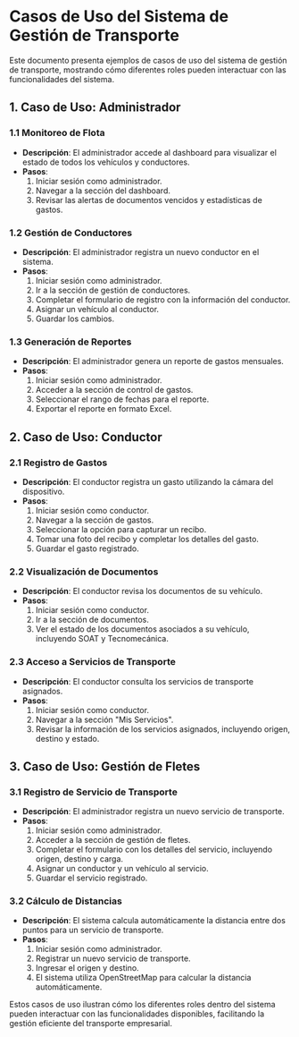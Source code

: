 # Casos de Uso del Sistema de Gestión de Transporte

Este documento presenta ejemplos de casos de uso del sistema de gestión de transporte, mostrando cómo diferentes roles pueden interactuar con las funcionalidades del sistema.

## 1. Caso de Uso: Administrador

### 1.1 Monitoreo de Flota
- **Descripción**: El administrador accede al dashboard para visualizar el estado de todos los vehículos y conductores.
- **Pasos**:
  1. Iniciar sesión como administrador.
  2. Navegar a la sección del dashboard.
  3. Revisar las alertas de documentos vencidos y estadísticas de gastos.

### 1.2 Gestión de Conductores
- **Descripción**: El administrador registra un nuevo conductor en el sistema.
- **Pasos**:
  1. Iniciar sesión como administrador.
  2. Ir a la sección de gestión de conductores.
  3. Completar el formulario de registro con la información del conductor.
  4. Asignar un vehículo al conductor.
  5. Guardar los cambios.

### 1.3 Generación de Reportes
- **Descripción**: El administrador genera un reporte de gastos mensuales.
- **Pasos**:
  1. Iniciar sesión como administrador.
  2. Acceder a la sección de control de gastos.
  3. Seleccionar el rango de fechas para el reporte.
  4. Exportar el reporte en formato Excel.

## 2. Caso de Uso: Conductor

### 2.1 Registro de Gastos
- **Descripción**: El conductor registra un gasto utilizando la cámara del dispositivo.
- **Pasos**:
  1. Iniciar sesión como conductor.
  2. Navegar a la sección de gastos.
  3. Seleccionar la opción para capturar un recibo.
  4. Tomar una foto del recibo y completar los detalles del gasto.
  5. Guardar el gasto registrado.

### 2.2 Visualización de Documentos
- **Descripción**: El conductor revisa los documentos de su vehículo.
- **Pasos**:
  1. Iniciar sesión como conductor.
  2. Ir a la sección de documentos.
  3. Ver el estado de los documentos asociados a su vehículo, incluyendo SOAT y Tecnomecánica.

### 2.3 Acceso a Servicios de Transporte
- **Descripción**: El conductor consulta los servicios de transporte asignados.
- **Pasos**:
  1. Iniciar sesión como conductor.
  2. Navegar a la sección "Mis Servicios".
  3. Revisar la información de los servicios asignados, incluyendo origen, destino y estado.

## 3. Caso de Uso: Gestión de Fletes

### 3.1 Registro de Servicio de Transporte
- **Descripción**: El administrador registra un nuevo servicio de transporte.
- **Pasos**:
  1. Iniciar sesión como administrador.
  2. Acceder a la sección de gestión de fletes.
  3. Completar el formulario con los detalles del servicio, incluyendo origen, destino y carga.
  4. Asignar un conductor y un vehículo al servicio.
  5. Guardar el servicio registrado.

### 3.2 Cálculo de Distancias
- **Descripción**: El sistema calcula automáticamente la distancia entre dos puntos para un servicio de transporte.
- **Pasos**:
  1. Iniciar sesión como administrador.
  2. Registrar un nuevo servicio de transporte.
  3. Ingresar el origen y destino.
  4. El sistema utiliza OpenStreetMap para calcular la distancia automáticamente.

Estos casos de uso ilustran cómo los diferentes roles dentro del sistema pueden interactuar con las funcionalidades disponibles, facilitando la gestión eficiente del transporte empresarial.